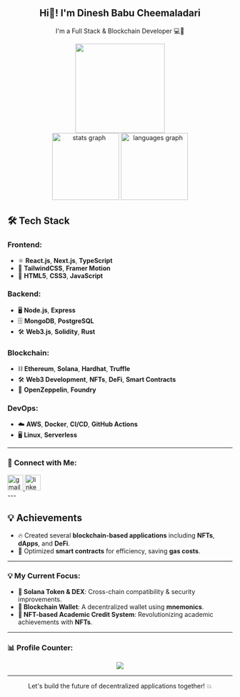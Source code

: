 <h2 align="center">Hi👋! I'm Dinesh Babu Cheemaladari</h2>

<p align="center">I'm a Full Stack & Blockchain Developer 💻🚀</p>

<div align="center">
<img src="https://user-images.githubusercontent.com/74038190/225813708-98b745f2-7d22-48cf-9150-083f1b00d6c9.gif" height="200"><br />
<img src="https://github-readme-stats.vercel.app/api?username=chdineshbabu&hide_title=false&hide_rank=false&show_icons=true&include_all_commits=true&count_private=true&disable_animations=false&theme=dracula&locale=en&hide_border=false" height="150" alt="stats graph" />

<img src="https://github-readme-stats.vercel.app/api/top-langs?username=chdineshbabu&locale=en&hide_title=false&layout=compact&card_width=320&langs_count=5&theme=dracula&hide_border=false" height="150" alt="languages graph" />
</div>


## 🛠️ Tech Stack

### **Frontend**:
- ⚛️ **React.js**, **Next.js**, **TypeScript**
- 🎨 **TailwindCSS**, **Framer Motion**
- 💎 **HTML5**, **CSS3**, **JavaScript**

### **Backend**:
- 🖥️ **Node.js**, **Express**
- 🗄️ **MongoDB**, **PostgreSQL**
- 🛠️ **Web3.js**, **Solidity**, **Rust**

### **Blockchain**:
- ⛓️ **Ethereum**, **Solana**, **Hardhat**, **Truffle**
- 🛠️ **Web3 Development**, **NFTs**, **DeFi**, **Smart Contracts**
- 🔐 **OpenZeppelin**, **Foundry**

### **DevOps**:
- ☁️ **AWS**, **Docker**, **CI/CD**, **GitHub Actions**
- 🖥️ **Linux**, **Serverless**

---


### 🔗 **Connect with Me**:
<div align="left">
  <a href="mailto:chdinesh4128@gmail.com" target="_blank">
    <img src="https://img.shields.io/static/v1?message=Gmail&logo=gmail&label=&color=D14836&logoColor=white&style=for-the-badge" height="35" alt="gmail logo" />
  </a>
  <a href="https://www.linkedin.com/in/dinesh-babu-cheemaladari-4b9902136/" target="_blank">
    <img src="https://img.shields.io/static/v1?message=LinkedIn&logo=linkedin&label=&color=0077B5&logoColor=white&style=for-the-badge" height="35" alt="linkedin logo" />
  </a>
</div>
---

## 💡 Achievements
- 🔥 Created several **blockchain-based applications** including **NFTs**, **dApps**, and **DeFi**.
- 🎯 Optimized **smart contracts** for efficiency, saving **gas costs**.

---

### 💡 **My Current Focus**:
- **🔑 Solana Token & DEX**: Cross-chain compatibility & security improvements.
- **💼 Blockchain Wallet**: A decentralized wallet using **mnemonics**.
- **📜 NFT-based Academic Credit System**: Revolutionizing academic achievements with **NFTs**.

---

### 📊 **Profile Counter**:
<div align="center">
  <img src="https://profile-counter.glitch.me/chdineshbabu/count.svg?" />
</div>

---

<p align="center">Let's build the future of decentralized applications together! 💥</p>
